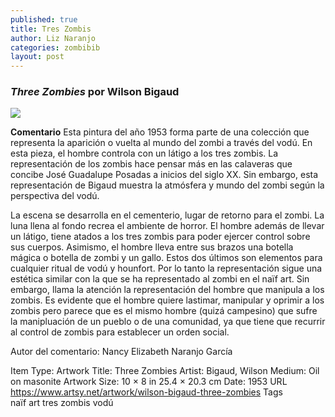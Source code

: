 ```yaml
---
published: true
title: Tres Zombis
author: Liz Naranjo
categories: zombibib
layout: post
---
```

### _Three Zombies_ por Wilson Bigaud

![]({{site.baseurl}}//images/Copia%20de%20d7hftxdivxxvm.cloudfront.jpg)


**Comentario**
Esta pintura del año 1953 forma parte de una colección que representa la aparición o vuelta al mundo del zombi a través del vodú. En esta pieza, el hombre controla con un látigo a los tres zombis. La representación de los zombis hace pensar más en las calaveras que concibe José Guadalupe Posadas a inicios del siglo XX. Sin embargo, esta representación de Bigaud muestra la atmósfera y mundo del zombi según la perspectiva del vodú.

La escena se desarrolla en el cementerio, lugar de retorno para el zombi. La luna llena al fondo recrea el ambiente de horror. El hombre además de llevar un látigo, tiene atados a los tres zombis para poder ejercer control sobre sus cuerpos. Asimismo, el hombre lleva entre sus brazos una botella mágica o botella de zombi y un gallo. Estos dos últimos son elementos para cualquier ritual de vodú y hounfort. Por lo tanto la representación sigue una estética similar con la que se ha representado al zombi en el naïf art. Sin embargo, llama la atención la representación del hombre que manipula a los zombis. Es evidente que el hombre quiere lastimar, manipular y oprimir a los zombis pero parece que es el mismo hombre (quizá campesino) que sufre la manipluación de un pueblo o de una comunidad, ya que tiene que recurrir al control de zombis para establecer un orden social.

Autor del comentario: Nancy Elizabeth Naranjo García

Item Type: Artwork
Title: Three Zombies
Artist: Bigaud, Wilson
Medium: Oil on masonite
Artwork Size: 10 × 8 in 25.4 × 20.3 cm
Date: 1953
URL	https://www.artsy.net/artwork/wilson-bigaud-three-zombies
Tags	
naïf art tres zombis vodú

